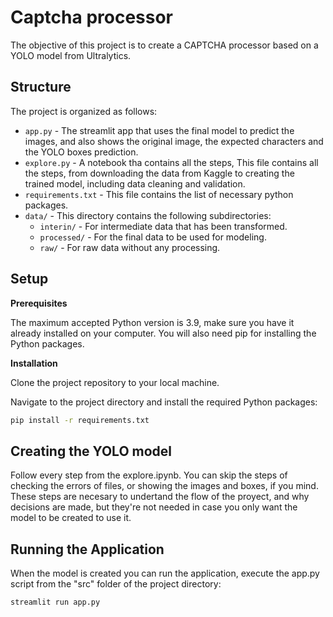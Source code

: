 # Captcha processor

The objective of this project is to create a CAPTCHA processor based on a YOLO model from Ultralytics.

## Structure

The project is organized as follows:

- `app.py` - The streamlit app that uses the final model to predict the images, and also shows the original image, the expected characters and the YOLO boxes prediction.
- `explore.py` - A notebook tha contains all the steps, This file contains all the steps, from downloading the data from Kaggle to creating the trained model, including data cleaning and validation.
- `requirements.txt` - This file contains the list of necessary python packages.
- `data/` - This directory contains the following subdirectories:
  - `interin/` - For intermediate data that has been transformed.
  - `processed/` - For the final data to be used for modeling.
  - `raw/` - For raw data without any processing.
 
    
## Setup

**Prerequisites**

The maximum accepted Python version is 3.9, make sure you have it already installed on your computer. You will also need pip for installing the Python packages.

**Installation**

Clone the project repository to your local machine.

Navigate to the project directory and install the required Python packages:

```bash
pip install -r requirements.txt
```

## Creating the YOLO model

Follow every step from the explore.ipynb.
You can skip the steps of checking the errors of files, or showing the images and boxes, if you mind.
These steps are necesary to undertand the flow of the proyect, and why decisions are made, but they're not needed in case you only want the model to be created to use it.

## Running the Application

When the model is created you can run the application, execute the app.py script from the "src" folder of the project directory:

```bash
streamlit run app.py
```

